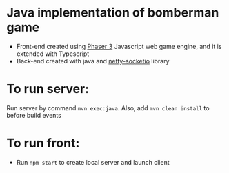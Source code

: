 # Java implementation of bomberman game
- Front-end created using [Phaser 3](https://phaser.io/) Javascript web game engine, and it is extended with Typescript
- Back-end created with java and [netty-socketio](https://github.com/mrniko/netty-socketio) library

# To run server:  
Run server by command `mvn exec:java`. Also, add `mvn clean install` to before build events

# To run front:
- Run `npm start` to create local server and launch client